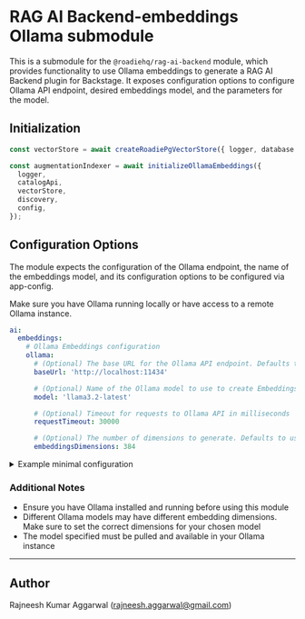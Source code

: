 # RAG AI Backend-embeddings Ollama submodule

This is a submodule for the `@roadiehq/rag-ai-backend` module, which provides functionality to use Ollama embeddings to generate a RAG AI Backend plugin for Backstage. It exposes configuration options to configure Ollama API endpoint, desired embeddings model, and the parameters for the model.

## Initialization

```typescript
const vectorStore = await createRoadiePgVectorStore({ logger, database });

const augmentationIndexer = await initializeOllamaEmbeddings({
  logger,
  catalogApi,
  vectorStore,
  discovery,
  config,
});
```

## Configuration Options

The module expects the configuration of the Ollama endpoint, the name of the embeddings model, and its configuration options to be configured via app-config.

Make sure you have Ollama running locally or have access to a remote Ollama instance.

```yaml
ai:
  embeddings:
    # Ollama Embeddings configuration
    ollama:
      # (Optional) The base URL for the Ollama API endpoint. Defaults to http://localhost:11434
      baseUrl: 'http://localhost:11434'

      # (Optional) Name of the Ollama model to use to create Embeddings. Defaults to llama3.2-latest
      model: 'llama3.2-latest'

      # (Optional) Timeout for requests to Ollama API in milliseconds
      requestTimeout: 30000

      # (Optional) The number of dimensions to generate. Defaults to use the default value from the chosen model
      embeddingsDimensions: 384
```

<details><summary>Example minimal configuration</summary>

```yaml
ai:
  embeddings:
    ollama: {} # uses default localhost endpoint and llama3.2 model
```

</details>

### Additional Notes

- Ensure you have Ollama installed and running before using this module
- Different Ollama models may have different embedding dimensions. Make sure to set the correct dimensions for your chosen model
- The model specified must be pulled and available in your Ollama instance

---

## Author

Rajneesh Kumar Aggarwal
(rajneesh.aggarwal@gmail.com)